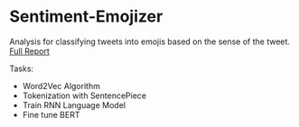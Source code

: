 # Sentiment-Emojizer
Analysis for classifying tweets into emojis based on the sense of the tweet. [Full Report](https://github.com/Hadishh/sentiment-emojizer/blob/master/report_final.pdf)

Tasks:<br>
* Word2Vec Algorithm
* Tokenization with SentencePiece
* Train RNN Language Model 
* Fine tune BERT
